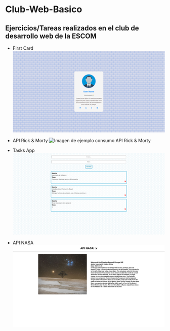 # Club-Web-Basico
## Ejercicios/Tareas realizados en el club de desarrollo web de la ESCOM

- First Card
![Imagen de ejemplo primera card](examples_img//card.png)

- API Rick & Morty
![Imagen de ejemplo consumo API Rick & Morty](examples_img/API\Rick\and\Morty.png)

- Tasks App
![Imagen de ejemplo App Tasks](examples_img/Tasks.png)

- API NASA
![Imagen de ejemplo consumo API NASA](examples_img/consumo_api.png)
